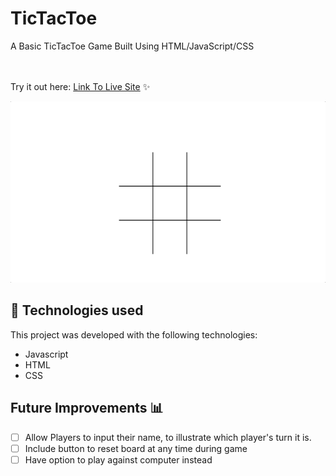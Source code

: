 # TicTacToe

A Basic TicTacToe Game Built Using HTML/JavaScript/CSS

<br><br>Try it out here: [Link To Live Site](https://beckygia.github.io/TicTacToe/) ✨

![demo](https://github.com/beckygia/TicTacToe/blob/main/tictactoe.gif)

## 🚀 Technologies used

This project was developed with the following technologies:

- Javascript
- HTML
- CSS

## Future Improvements 📊

- [ ] Allow Players to input their name, to illustrate which player's turn it is.
- [ ] Include button to reset board at any time during game
- [ ] Have option to play against computer instead
